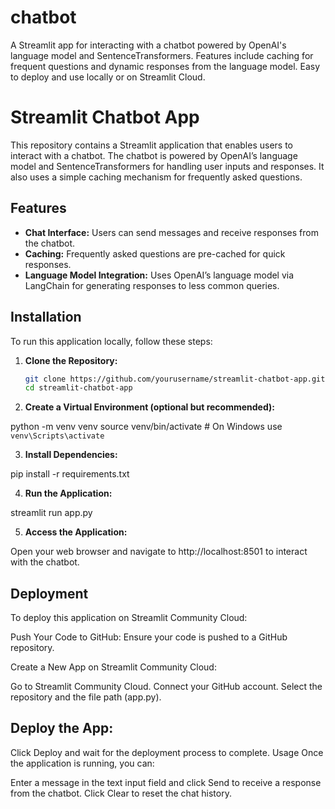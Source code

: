 # chatbot
A Streamlit app for interacting with a chatbot powered by OpenAI's language model and SentenceTransformers. Features include caching for frequent questions and dynamic responses from the language model. Easy to deploy and use locally or on Streamlit Cloud.
# Streamlit Chatbot App

This repository contains a Streamlit application that enables users to interact with a chatbot. The chatbot is powered by OpenAI’s language model and SentenceTransformers for handling user inputs and responses. It also uses a simple caching mechanism for frequently asked questions.

## Features

- **Chat Interface:** Users can send messages and receive responses from the chatbot.
- **Caching:** Frequently asked questions are pre-cached for quick responses.
- **Language Model Integration:** Uses OpenAI’s language model via LangChain for generating responses to less common queries.

## Installation

To run this application locally, follow these steps:

1. **Clone the Repository:**
   ```bash
   git clone https://github.com/yourusername/streamlit-chatbot-app.git
   cd streamlit-chatbot-app

2. **Create a Virtual Environment (optional but recommended):**

python -m venv venv
source venv/bin/activate  # On Windows use `venv\Scripts\activate`

3. **Install Dependencies:**

pip install -r requirements.txt

4. **Run the Application:**

streamlit run app.py

5. **Access the Application:**

Open your web browser and navigate to http://localhost:8501 to interact with the chatbot.

## Deployment
To deploy this application on Streamlit Community Cloud:

Push Your Code to GitHub:
Ensure your code is pushed to a GitHub repository.

Create a New App on Streamlit Community Cloud:

Go to Streamlit Community Cloud.
Connect your GitHub account.
Select the repository and the file path (app.py).

## Deploy the App:

Click Deploy and wait for the deployment process to complete.
Usage
Once the application is running, you can:

Enter a message in the text input field and click Send to receive a response from the chatbot.
Click Clear to reset the chat history.
